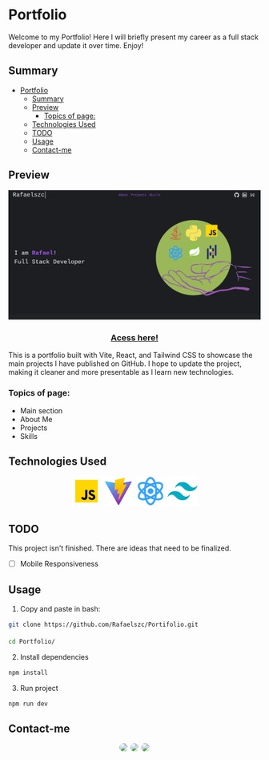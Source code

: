 # Portfolio

Welcome to my Portfolio! Here I will briefly present my career as a full stack developer and update it over time. Enjoy!

## Summary
- [Portfolio](#portfolio)
  - [Summary](#summary)
  - [Preview](#preview)
    - [Topics of page:](#topics-of-page)
  - [Technologies Used](#technologies-used)
  - [TODO](#todo)
  - [Usage](#usage)
  - [Contact-me](#contact-me)

## Preview

![home](docs/preview.png)

<h3 align="center"><a href="https://rafaelszc.github.io/Portfolio/" target="_blank">Acess here!</a></h3>

This is a portfolio built with Vite, React, and Tailwind CSS to showcase the main projects I have published on GitHub. I hope to update the project, making it cleaner and more presentable as I learn new technologies.

### Topics of page:
+ Main section
+ About Me
+ Projects
+ Skills

## Technologies Used

<div align="center">
  <a href="https://developer.mozilla.org/pt-BR/docs/Web/JavaScript" target="_blank"><img src="public/images/langs/javascript.webp" style="height: 60px" alt="javascript"></img></a>
  <a href="https://vite.dev/" target="blank"><img style="height: 60px" src="docs/vite.png" alt="vite"></a>
  <a href="https://react.dev/" target="_blank"><img src="public/images/langs/react.webp" style="height: 60px" alt="react"></img></a>
  <a href="https://tailwindcss.com/" target="_blank"><img style="height: 60px" src="docs/tailwind.png" alt="tailwind_css"></a>
</div>


## TODO
This project isn't finished. There are ideas that need to be finalized.

- [ ] Mobile Responsiveness

## Usage
1. Copy and paste in bash:

```bash
git clone https://github.com/Rafaelszc/Portifolio.git

cd Portfolio/
```

2. Install dependencies

```bash
npm install
```

3. Run project

```bash
npm run dev
```


## Contact-me

<div class="contact-images" align=center>
    <a href="https://github.com/Rafaelszc"><img src="https://img.shields.io/badge/GitHub-100000?style=for-the-badge&logo=github&logoColor=white%22" style="border-radius: 10px; height: 35px; padding-right: 2px;"></a>
    <a href="mailto:rafaelbjj84@gmail.com"><img src="https://img.shields.io/badge/GMAIL-100000?style=for-the-badge&logo=gmail&logoColor=red" style="border-radius: 10px; height: 35px"></a>
    <a href="https://www.linkedin.com/in/rafael-souza-5461762b8"><img src="https://img.shields.io/badge/LINKEDIN-100000?style=for-the-badge&logo=linkedin&logoColor=blue" style="border-radius: 10px; height: 35px; padding-left: 2px;"></a>
</div>
